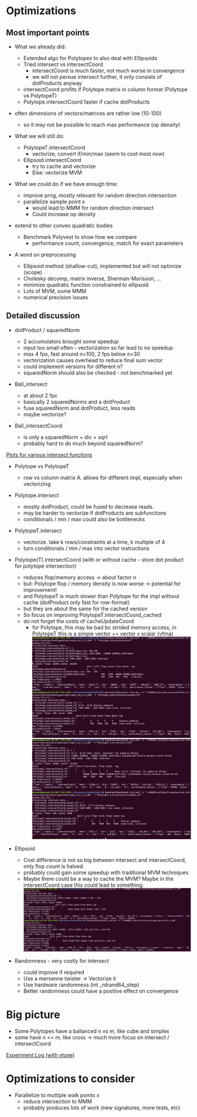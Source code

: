 # Optimizations

## Most important points

* What we already did:
  * Extended algo for Polytopes to also deal with Ellipsoids
  * Tried intersect vs intersectCoord
    * intersectCoord is much faster, not much worse in convergence
    * we will not persue intersect further, it only consists of dotProducts anyway
  * intersectCoord profits if Polytope matrix in column format (Polytope vs PolytopeT)
  * Polytope.intersectCoord faster if cache dotProducts
* often dimensions of vectors/matrices are rather low (10-100)
  * so it may not be possible to reach max performance (op density)

* What we will still do:
  * PolytopeT.intersectCoord
    * vectorize, convert if/min/max (seem to cost most now)
  * Ellipsoid.intersectCoord
    * try to cache and vectorize
    * Else: vectorize MVM

* What we could do if we have enough time:
  * improve prng, mostly relevant for random direction intersection
  * parallelize sample point x
    * would lead to MMM for random direction intersect
    * Could increase op density
* extend to other convex quadratic bodies
  * Benchmark Polyvest to show how we compare
    - performance count, convergence, match for exact parameters
  
* A word on preprocessing
  * Ellipsoid method (shallow-cut), implemented but will not optimize (scope)
  * Cholesky decomp, matrix inverse, Sherman-Morisson, ...
  * minimize quadratic function constrained to ellipsoid
  * Lots of MVM, some MMM
  * numerical precision issues

## Detailed discussion

* dotProduct / squaredNorm
  * 2 accumulators brought some speedup
  * input too small often - vectorization so far lead to no speedup
  * max 4 fps, fast around n=100, 2 fps below n=30
  * vectorization causes overhead to reduce final sum vector
  * could implement versions for different n?
  * squaredNorm should also be checked - not benchmarked yet

* Ball\_intersect
  * at about 2 fpc
  * basically 2 squaredNorms and a dotProduct
  * fuse squaredNorm and dotProduct, less reads
  * maybe vectorize?

* Ball\_intersectCoord 
  * is only a squaredNorm + div + sqrt
  * probably hard to do much beyond squaredNorm?

[Plots for various intersect functions](./optimizations/plots.md)

* Polytope vs PolytopeT
  * row vs column matrix A. allows for different impl, especially when vectorizing

* Polytope.intersect
  * mostly dotProduct, could be fused to decrease reads.
  * may be harder to vectorize if dotProducts are subfunctions
  * conditionals / min / max could also be bottlenecks

* PolytopeT.intersect
  * vectorize. take k rows/constraints at a time, k multiple of 4
  * turn conditionals / min / max into vector instructions 

* Polytope(T).intersectCoord (with or without cache - store dot product for polytope intersection)
  * reduces flop/memory access -> about factor n
  * but: Polytope flop / memory density is now worse -> potential for improvement! 
  * and PolytopeT is much slower than Polytope for the impl without cache (dotProduct only fast for row-format)
  * but they are about the same for the cached version
  * So focus on improving PolytopeT.intersectCoord\_cached
  * do not forget the costs of cacheUpdateCoord
    * for Polytope, this may be bad bc strided memory access, in PolytopeT this is a simple vector += vector x scalar (vfma)
![intersectCoord-cached](./optimizations/opt1_intersectCoord_cached_100.jpeg)
![intersectCoord-cached-T](./optimizations/opt1_intersectCoord_cached_100_T.jpeg)

* Ellipsoid
  * Cost difference is not so big between intersect and intersectCoord, only flop count is halved.
  * probably could gain some speedup with traditional MVM techniques
  * Maybe there could be a way to cache the MVM? Maybe in the intersectCoord case this could lead to something.
![ellipsoid-intersect](./optimizations/opt1_intersect_ellipsoid_100.jpeg)

* Randomness - very costly for intersect
  * could improve if required
  * Use a mersenne twister -> Vectorize it
  * Use hardware randomness (int _rdrand64_step)
  * Better randomness could have a positive effect on convergence

# Big picture

* Some Polytopes have a ballanced n vs m, like cube and simplex
* some have n << m, like cross -> much more focus on intersect / intersectCoord

[Experiment Log (with vtune)](./optimizations/LOG.md)

# Optimizations to consider

* Parallelize to multiple walk points x
  * reduce intersection to MMM
  * probably produces lots of work (new signatures, more tests, etc)

